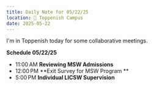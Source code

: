 ```yaml
---
title: Daily Note for 05/22/25
location: 🏫 Toppenish Campus
date: 2025-05-22
---
```

I'm in Toppenish today for some collaborative meetings.

**Schedule 05/22/25**

- 11:00 AM **Reviewing MSW Admissions**
- 12:00 PM **Exit Survey for MSW Program **
- 5:00 PM **Individual LICSW Supervision**